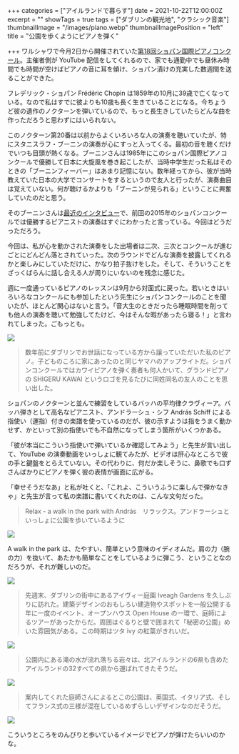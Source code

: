 +++
categories = ["アイルランドで暮らす"]
date = 2021-10-22T12:00:00Z
excerpt = ""
showTags = true
tags = ["ダブリンの観光地", "クラシック音楽"]
thumbnailImage = "/images/piano.webp"
thumbnailImagePosition = "left"
title = "公園を歩くようにピアノを弾く"

+++
ワルシャワで今月2日から開催されていた[第18回ショパン国際ピアノコンクール](https://chopin2020.pl/en)。主催者側が YouTube 配信をしてくれるので、家でも通勤中でも昼休み時間でも時間が空けばピアノの音に耳を傾け、ショパン漬けの充実した数週間を送ることができた。

<!--more-->

フレデリック・ショパン Frédéric Chopin は1859年の10月に39歳で亡くなっている。なので私はすでに彼よりも10歳も長く生きていることになる。今ちょうど彼の遺作のノクターンを弾いているので、もっと長生きしていたらどんな曲を作っただろうと思わずにはいられない。

このノクターン第20番は以前からよくいろいろな人の演奏を聴いていたが、特にスタニスラフ・ブーニンの演奏が心にすっと入ってくる。最初の音を聴くだけでいつも目頭が熱くなる。ブーニンさんは1985年にこのショパン国際ピアノコンクールで優勝して日本に大旋風を巻き起こしたが、当時中学生だった私はそのときの「ブーニンフィーバー」はあまり記憶にない。数年経ってから、彼が当時教えていた日本の大学でコンサートをするというので友人と行ったが、演奏曲目は覚えていない。何が聴けるかよりも「ブーニンが見られる」ということに興奮していたのだと思う。

そのブーニンさんは[最近のインタビュー](https://ontomo-mag.com/article/interview/chopin-piano-competition05/)で、前回の2015年のショパンコンクールでは優勝するピアニストの演奏はすぐにわかったと言っている。今回はどうだっただろう。

今回は、私が心を動かされた演奏をした出場者は二次、三次とコンクールが進むごとにどんどん落とされていった。次のラウンドでどんな演奏を披露してくれるかと楽しみにしていただけに、かなり拍子抜けをした。そして、そういうことをざっくばらんに話し合える人が周りにいないのを残念に感じた。

週に一度通っているピアノのレッスンは9月から対面式に戻った。若いときはいろいろなコンクールにも参加したという先生にショパンコンクールのことを聞いたが、ほとんど関心はないと言う。「音大生のときだったら睡眠時間を削っても他人の演奏を聴いて勉強してたけど、今はそんな暇があったら寝る！」と言われてしまった。ごもっとも。

![](/images/piano.webp)

> 数年前にダブリンでお世話になっている方から譲っていただいた私のピアノ。子どものころに家にあったのと同じヤマハのアップライトだ。ショパンコンクールではカワイピアノを弾く奏者も何人かいて、グランドピアノの SHIGERU KAWAI というロゴを見るたびに同姓同名の友人のことを思い出した。

ショパンのノクターンと並んで練習をしているバッハの平均律クラヴィーア。バッハ弾きとして高名なピアニスト、アンドラーシュ・シフ András Schiff による指使い（運指）付きの楽譜を使っているのだが、彼の示すようは指をうまく動かせず、かといって別の指使いでも不自然になってしまう箇所がいくつかある。

「彼が本当にこういう指使いで弾いているか確認してみよう」と先生が言い出して、YouTube の演奏動画をいっしょに観てみたが、ビデオは肝心なところで彼の手と鍵盤をとらえていない。その代わりに、何だか楽しそうに、鼻歌でも口ずさんばかりにピアノを弾く彼の表情が画面に広がる。

「幸せそうだなあ」と私が吐くと、「これよ、こういうふうに楽しんで弾かなきゃ」と先生が言って私の楽譜に書いてくれたのは、こんな文句だった。

> Relax - a walk in the park with András　リラックス。アンドラーシュといっしょに公園を歩いているように

![](/images/bach-fingering.webp)

A walk in the park は、たやすい、簡単という意味のイディオムだ。肩の力（腕の力）を抜いて、あたかも簡単なことをしているように弾こう、ということなのだろうが、それが難しいのだ。

![](/images/ivy-garden.webp)

> 先週末、ダブリンの街中にあるアイヴィー庭園 Iveagh Gardens を久しぶりに訪れた。建築デザインのおもしろい建造物やスポットを一般公開する年に一度のイベント、オープンハウス Open House の一環で、庭師によるツアーがあったからだ。周囲はぐるりと壁で囲まれて「秘密の公園」めいた雰囲気がある。この時期はツタ ivy の紅葉がきれいだ。

![](/images/ivy-garden-1.webp)

> 公園内にある滝の水が流れ落ちる岩々は、北アイルランドの6県も含めたアイルランドの32すべての県から運ばれてきたそうだ。

![](/images/ivy-garden-3.webp)

> 案内してくれた庭師さんによるとこの公園は、英国式、イタリア式、そしてフランス式の三様が混在しているめずらしいデザインなのだそうだ。

![](/images/ivy-garden-2.webp)

こういうところをのんびりと歩いているイメージでピアノが弾けたらいいのかな。